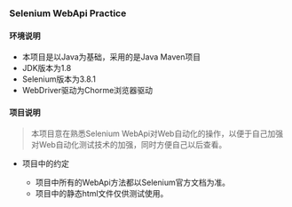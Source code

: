 ### Selenium WebApi Practice
#### 环境说明

- 本项目是以Java为基础，采用的是Java Maven项目
- JDK版本为1.8
- Selenium版本为3.8.1
- WebDriver驱动为Chorme浏览器驱动

#### 项目说明
> 本项目意在熟悉Selenium WebApi对Web自动化的操作，以便于自己加强对Web自动化测试技术的加强，同时方便自己以后查看。

- 项目中的约定
    
    - 项目中所有的WebApi方法都以Selenium官方文档为准。
    - 项目中的静态html文件仅供测试使用。
